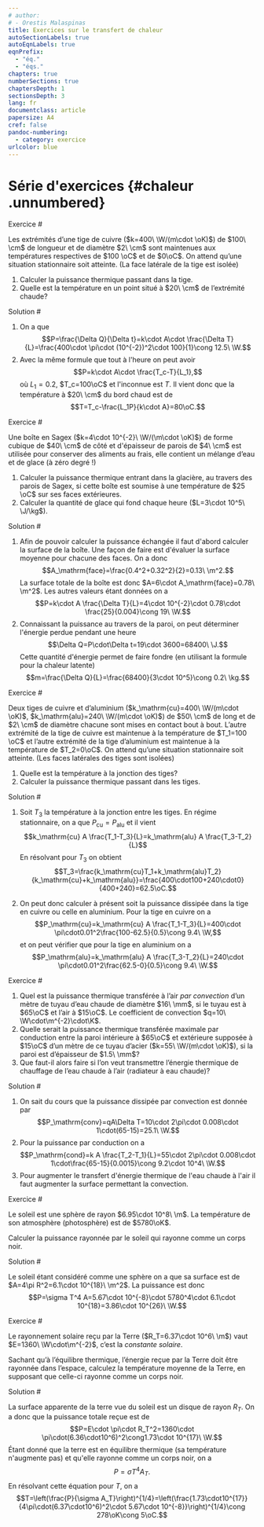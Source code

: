```yaml
---
# author:
# - Orestis Malaspinas
title: Exercices sur le transfert de chaleur
autoSectionLabels: true
autoEqnLabels: true
eqnPrefix: 
  - "éq."
  - "éqs."
chapters: true
numberSections: true
chaptersDepth: 1
sectionsDepth: 3
lang: fr
documentclass: article
papersize: A4
cref: false
pandoc-numbering:
  - category: exercice
urlcolor: blue
---
```


Série d'exercices {#chaleur .unnumbered}
=================

Exercice #

Les extrémités d’une tige de cuivre ($k=400\ \W/(m\cdot \oK)$) de $100\ \cm$ de longueur et de diamètre $2\ \cm$ sont
maintenues aux températures respectives de $100 \oC$ et de $0\oC$. On attend qu’une situation
stationnaire soit atteinte. (La face latérale de la tige est isolée)

1. Calculer la puissance thermique passant dans la tige.
2. Quelle est la température en un point situé à $20\ \cm$ de l’extrémité chaude?

Solution #

1. On a que 
$$P=\frac{\Delta Q}{\Delta t}=k\cdot A\cdot \frac{\Delta T}{L}=\frac{400\cdot \pi\cdot (10^{-2})^2\cdot 100}{1}\cong 12.5\ \W.$$
2. Avec la même formule que tout à l'heure on peut avoir
$$P=k\cdot A\cdot \frac{T_c-T}{L_1},$$
où $L_1=0.2$, $T_c=100\oC$ et l'inconnue est $T$. Il vient donc que la température à $20\ \cm$ 
du bord chaud est de 
$$T=T_c-\frac{L_1P}{k\cdot A}=80\oC.$$

Exercice #

Une boîte en Sagex ($k=4\cdot 10^{-2}\ \W/(\m\cdot \oK)$) de forme cubique de $40\ \cm$ de côté et d'épaisseur de parois de $4\ \cm$ est
utilisée pour conserver des aliments au frais, elle contient un mélange d’eau et de glace
(à zéro degré !)

1. Calculer la puissance thermique entrant dans la glacière, au travers des parois
de Sagex, si cette boîte est soumise à une température de $25 \oC$ sur ses faces
extérieures.
2. Calculer la quantité de glace qui fond chaque heure ($L=3\cdot 10^5\ \J/\kg$).

Solution #

1. Afin de pouvoir calculer la puissance échangée il faut d'abord calculer la surface de la boîte. Une façon de faire est d'évaluer la surface moyenne pour chacune des faces. On a donc 
$$A_\mathrm{face}=\frac{0.4^2+0.32^2}{2}=0.13\ \m^2.$$
La surface totale de la boîte est donc $A=6\cdot A_\mathrm{face}=0.78\ \m^2$. 
Les autres valeurs étant données on a
$$P=k\cdot A \frac{\Delta T}{L}=4\cdot 10^{-2}\cdot 0.78\cdot \frac{25}{0.004}\cong 19\ \W.$$
2. Connaissant la puissance au travers de la paroi, on peut déterminer l'énergie perdue pendant une heure
$$\Delta Q=P\cdot\Delta t=19\cdot 3600=68400\ \J.$$
Cette quantité d'énergie permet de faire fondre (en utilisant la formule pour la chaleur latente)
$$m=\frac{\Delta Q}{L}=\frac{68400}{3\cdot 10^5}\cong 0.2\ \kg.$$

Exercice #

Deux tiges de cuivre et d’aluminium ($k_\mathrm{cu}=400\ \W/(m\cdot \oK)$, $k_\mathrm{alu}=240\ \W/(m\cdot \oK)$) de $50\ \cm$ de long et de $2\ \cm$ de diamètre chacune sont
mises en contact bout à bout.
L’autre extrémité de la tige de cuivre est maintenue à la température de $T_1=100 \oC$ et l’autre
extrémité de la tige d’aluminium est maintenue à la température de $T_2=0\oC$.
On attend qu’une situation stationnaire soit atteinte. (Les faces latérales des tiges sont isolées)

1. Quelle est la température à la jonction des tiges?
2. Calculer la puissance thermique passant dans les tiges.

Solution #

1. Soit $T_3$ la température à la jonction entre les tiges. En régime stationnaire, on a que $P_\mathrm{cu}=P_\mathrm{alu}$ et il vient
$$k_\mathrm{cu} A \frac{T_1-T_3}{L}=k_\mathrm{alu} A \frac{T_3-T_2}{L}$$
En résolvant pour $T_3$ on obtient
$$T_3=\frac{k_\mathrm{cu}T_1+k_\mathrm{alu}T_2}{k_\mathrm{cu}+k_\mathrm{alu}}=\frac{400\cdot100+240\cdot0}{400+240}=62.5\oC.$$

2. On peut donc calculer à présent soit la puissance dissipée dans la tige en cuivre ou celle en aluminium. Pour la tige en cuivre on a
$$P_\mathrm{cu}=k_\mathrm{cu} A \frac{T_1-T_3}{L}=400\cdot \pi\cdot0.01^2\frac{100-62.5}{0.5}\cong 9.4\ \W,$$
et on peut vérifier que pour la tige en aluminium on a
$$P_\mathrm{alu}=k_\mathrm{alu} A \frac{T_3-T_2}{L}=240\cdot \pi\cdot0.01^2\frac{62.5-0}{0.5}\cong 9.4\ \W.$$

Exercice #

1. Quel est la puissance thermique transférée à l’air *par convection* d’un mètre de tuyau d’eau chaude de diamètre $16\ \mm$, si le tuyau est à $65\oC$ et l’air à $15\oC$. Le coefficient de convection $q=10\ \W\cdot\m^{-2}\cdot\K$.
2. Quelle serait la puissance thermique transférée maximale par conduction entre la
paroi intérieure à $65\oC$ et extérieure supposée à $15\oC$ d’un mètre de ce tuyau d’acier ($k=55\ \W/(m\cdot \oK)$), si la paroi est d’épaisseur de $1.5\ \mm$?
3. Que faut-il alors faire si l’on veut transmettre l’énergie thermique de chauffage de l’eau chaude à l’air (radiateur à eau chaude)?

Solution # 

1. On sait du cours que la puissance dissipée par convection est donnée par
$$P_\mathrm{conv}=qA\Delta T=10\cdot 2\pi\cdot 0.008\cdot 1\cdot(65-15)=25.1\ \W.$$
2. Pour la puissance par conduction on a
$$P_\mathrm{cond}=k A \frac{T_2-T_1}{L}=55\cdot 2\pi\cdot 0.008\cdot 1\cdot\frac{65-15}{0.0015}\cong 9.2\cdot 10^4\ \W.$$
3. Pour augmenter le transfert d'énergie thermique de l'eau chaude à l'air il faut augmenter la surface permettant la convection.

Exercice #

Le soleil est une sphère de rayon $6.95\cdot 10^8\ \m$. La température de son atmosphère (photosphère)
est de $5780\oK$.

Calculer la puissance rayonnée par le soleil qui rayonne comme un corps noir.
<!-- 2. Calculer le flux surfacique ou constante solaire ( $\W\cdot m^{-2}$ ) au niveau de la Terre,
sachant que la puissance solaire se conserve et se trouve retrouve donc intégralement
sur des sphères centrées sur le soleil. -->

Solution #

Le soleil étant considéré comme une sphère on a que sa surface est de $A=4\pi R^2=6.1\cdot 10^{18}\ \m^2$.
La puissance est donc
$$P=\sigma T^4 A=5.67\cdot 10^{-8}\cdot 5780^4\cdot 6.1\cdot 10^{18}=3.86\cdot 10^{26}\ \W.$$

Exercice #

Le rayonnement solaire reçu par la Terre ($R_T=6.37\cdot 10^6\ \m$) vaut $E=1360\ \W\cdot\m^{-2}$, c’est la *constante solaire*.

Sachant qu’à l’équilibre thermique, l’énergie reçue par la Terre doit être rayonnée dans l’espace, calculez la température moyenne de la Terre, en supposant que celle-ci rayonne comme un corps noir.

Solution #

La surface apparente de la terre vue du soleil est un disque de rayon $R_T$. On a donc que la puissance totale reçue est de
$$P=E\cdot \pi\cdot R_T^2=1360\cdot \pi\cdot(6.36\cdot10^6)^2\cong1.73\cdot 10^{17}\ \W.$$
Étant donné que la terre est en équilibre thermique (sa température n'augmente pas) et qu'elle rayonne comme un corps noir, on a
$$P=\sigma T^4 A_T.$$
En résolvant cette équation pour $T$, on a
$$T=\left(\frac{P}{\sigma A_T}\right)^{1/4}=\left(\frac{1.73\cdot10^{17}}{4\pi\cdot(6.37\cdot10^6)^2\cdot 5.67\cdot 10^{-8}}\right)^{1/4}\cong 278\oK\cong 5\oC.$$
